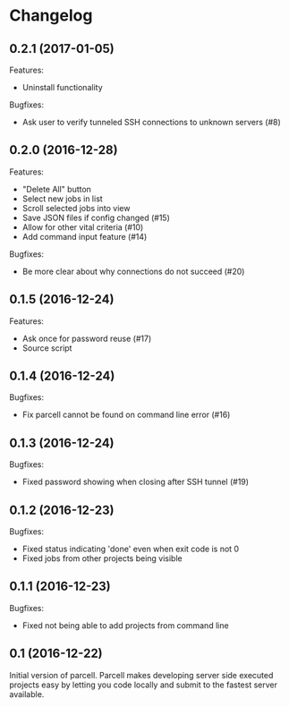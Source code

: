 Changelog
=========

0.2.1 (2017-01-05)
------------------

Features:
* Uninstall functionality

Bugfixes:
* Ask user to verify tunneled SSH connections to unknown servers (#8)

0.2.0 (2016-12-28)
------------------

Features:
* "Delete All" button
* Select new jobs in list
* Scroll selected jobs into view
* Save JSON files if config changed (#15)
* Allow for other vital criteria (#10)
* Add command input feature (#14)

Bugfixes:
* Be more clear about why connections do not succeed (#20)

0.1.5 (2016-12-24)
------------------

Features:
* Ask once for password reuse (#17)
* Source script

0.1.4 (2016-12-24)
------------------

Bugfixes:
* Fix parcell cannot be found on command line error (#16)

0.1.3 (2016-12-24)
------------------

Bugfixes:
* Fixed password showing when closing after SSH tunnel (#19)

0.1.2 (2016-12-23)
------------------

Bugfixes:
* Fixed status indicating 'done' even when exit code is not 0
* Fixed jobs from other projects being visible

0.1.1 (2016-12-23)
------------------

Bugfixes:
* Fixed not being able to add projects from command line

0.1 (2016-12-22)
----------------

Initial version of parcell. Parcell makes developing server side executed
projects easy by letting you code locally and submit to the fastest server
available.
